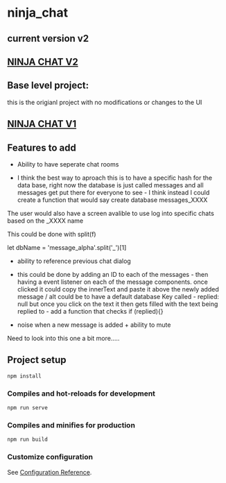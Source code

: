 # ninja_chat

## current version v2

## [NINJA CHAT V2](https://ninjaversion2chat.web.app/)

## Base level project: 

this is the origianl project with no modifications or changes to the UI 

## [NINJA CHAT V1](https://ninja-chat-ad4d9.firebaseapp.com/)

## Features to add

* Ability to have seperate chat rooms 

- I think the best way to aproach this is to have a specific hash for the data base, right now the database is just called messages and all messages get put there for everyone to see - I think instead I could create a function that would say create database messages_XXXX

The user would also have a screen avalible to use log into specific chats based on the _XXXX name

This could be done with split(f)

let dbName = 'message_alpha'.split('_')[1]


* ability to reference previous chat dialog

- this could be done by adding an ID to each of the messages - then having a event listener on each of the message components. 
once clicked it could copy the innerText and paste it above the newly added message / alt could be to have a default database Key called - replied: null but once you click on the text it then gets filled with the text being replied to - add a function that checks if (replied){}

* noise when a new message is added + ability to mute

Need to look into this one a bit more.....

## Project setup
```
npm install
```

### Compiles and hot-reloads for development
```
npm run serve
```

### Compiles and minifies for production
```
npm run build
```

### Customize configuration
See [Configuration Reference](https://cli.vuejs.org/config/).
